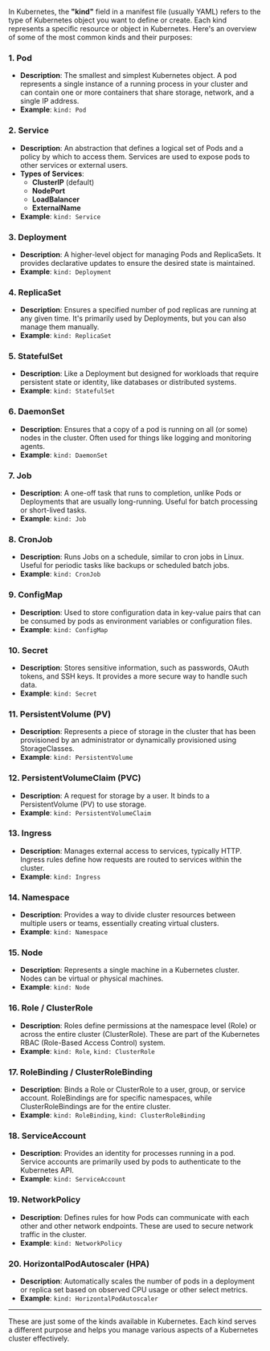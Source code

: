 In Kubernetes, the **"kind"** field in a manifest file (usually YAML) refers to the type of Kubernetes object you want to define or create. Each kind represents a specific resource or object in Kubernetes. Here's an overview of some of the most common kinds and their purposes:

### 1. **Pod**
   - **Description**: The smallest and simplest Kubernetes object. A pod represents a single instance of a running process in your cluster and can contain one or more containers that share storage, network, and a single IP address.
   - **Example**: `kind: Pod`

### 2. **Service**
   - **Description**: An abstraction that defines a logical set of Pods and a policy by which to access them. Services are used to expose pods to other services or external users.
   - **Types of Services**: 
     - **ClusterIP** (default) 
     - **NodePort**
     - **LoadBalancer**
     - **ExternalName**
   - **Example**: `kind: Service`

### 3. **Deployment**
   - **Description**: A higher-level object for managing Pods and ReplicaSets. It provides declarative updates to ensure the desired state is maintained.
   - **Example**: `kind: Deployment`

### 4. **ReplicaSet**
   - **Description**: Ensures a specified number of pod replicas are running at any given time. It's primarily used by Deployments, but you can also manage them manually.
   - **Example**: `kind: ReplicaSet`

### 5. **StatefulSet**
   - **Description**: Like a Deployment but designed for workloads that require persistent state or identity, like databases or distributed systems.
   - **Example**: `kind: StatefulSet`

### 6. **DaemonSet**
   - **Description**: Ensures that a copy of a pod is running on all (or some) nodes in the cluster. Often used for things like logging and monitoring agents.
   - **Example**: `kind: DaemonSet`

### 7. **Job**
   - **Description**: A one-off task that runs to completion, unlike Pods or Deployments that are usually long-running. Useful for batch processing or short-lived tasks.
   - **Example**: `kind: Job`

### 8. **CronJob**
   - **Description**: Runs Jobs on a schedule, similar to cron jobs in Linux. Useful for periodic tasks like backups or scheduled batch jobs.
   - **Example**: `kind: CronJob`

### 9. **ConfigMap**
   - **Description**: Used to store configuration data in key-value pairs that can be consumed by pods as environment variables or configuration files.
   - **Example**: `kind: ConfigMap`

### 10. **Secret**
   - **Description**: Stores sensitive information, such as passwords, OAuth tokens, and SSH keys. It provides a more secure way to handle such data.
   - **Example**: `kind: Secret`

### 11. **PersistentVolume (PV)**
   - **Description**: Represents a piece of storage in the cluster that has been provisioned by an administrator or dynamically provisioned using StorageClasses.
   - **Example**: `kind: PersistentVolume`

### 12. **PersistentVolumeClaim (PVC)**
   - **Description**: A request for storage by a user. It binds to a PersistentVolume (PV) to use storage.
   - **Example**: `kind: PersistentVolumeClaim`

### 13. **Ingress**
   - **Description**: Manages external access to services, typically HTTP. Ingress rules define how requests are routed to services within the cluster.
   - **Example**: `kind: Ingress`

### 14. **Namespace**
   - **Description**: Provides a way to divide cluster resources between multiple users or teams, essentially creating virtual clusters.
   - **Example**: `kind: Namespace`

### 15. **Node**
   - **Description**: Represents a single machine in a Kubernetes cluster. Nodes can be virtual or physical machines.
   - **Example**: `kind: Node`

### 16. **Role / ClusterRole**
   - **Description**: Roles define permissions at the namespace level (Role) or across the entire cluster (ClusterRole). These are part of the Kubernetes RBAC (Role-Based Access Control) system.
   - **Example**: `kind: Role`, `kind: ClusterRole`

### 17. **RoleBinding / ClusterRoleBinding**
   - **Description**: Binds a Role or ClusterRole to a user, group, or service account. RoleBindings are for specific namespaces, while ClusterRoleBindings are for the entire cluster.
   - **Example**: `kind: RoleBinding`, `kind: ClusterRoleBinding`

### 18. **ServiceAccount**
   - **Description**: Provides an identity for processes running in a pod. Service accounts are primarily used by pods to authenticate to the Kubernetes API.
   - **Example**: `kind: ServiceAccount`

### 19. **NetworkPolicy**
   - **Description**: Defines rules for how Pods can communicate with each other and other network endpoints. These are used to secure network traffic in the cluster.
   - **Example**: `kind: NetworkPolicy`

### 20. **HorizontalPodAutoscaler (HPA)**
   - **Description**: Automatically scales the number of pods in a deployment or replica set based on observed CPU usage or other select metrics.
   - **Example**: `kind: HorizontalPodAutoscaler`

---

These are just some of the kinds available in Kubernetes. Each kind serves a different purpose and helps you manage various aspects of a Kubernetes cluster effectively.
